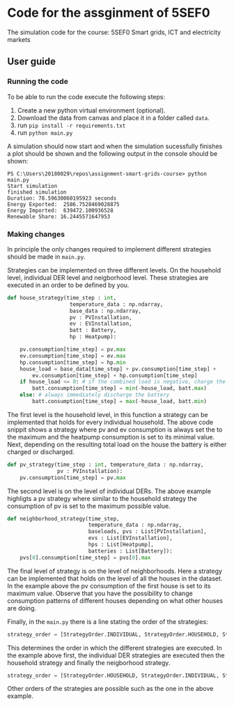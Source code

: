 # Code for the assginment of 5SEF0
The simulation code for the course: 5SEF0 Smart grids, ICT and electricity markets

## User guide

### Running the code
To be able to run the code execute the following steps:

1. Create a new python virtual environment (optional).
2. Download the data from canvas and place it in a folder called `data`.
3. run `pip install -r requirements.txt`
4. run `python main.py`

A simulation should now start and when the simulation sucessfully finishes a plot should be shown and the following output in the console should be shown:
```
PS C:\Users\20180029\repos\assignment-smart-grids-course> python main.py
Start simulation
finished simulation
Duration: 78.59630060195923 seconds
Energy Exported:  2586.7528469028875
Energy Imported:  639472.100936528
Renewable Share: 16.2445571647953
```

### Making changes
In principle the only changes required to implement different strategies should be made in `main.py`.

Strategies can be implemented on three different levels. On the household level, individual DER level and neigborhood level. These strategies are executed in an order to be defined by you.

```python
def house_strategy(time_step : int, 
                    temperature_data : np.ndarray, 
                    base_data : np.ndarray, 
                    pv : PVInstallation, 
                    ev : EVInstallation, 
                    batt : Battery, 
                    hp : Heatpump):

    pv.consumption[time_step] = pv.max 
    ev.consumption[time_step] = ev.max
    hp.consumption[time_step] = hp.min
    house_load = base_data[time_step] + pv.consumption[time_step] + 
        ev.consumption[time_step] + hp.consumption[time_step]
    if house_load <= 0: # if the combined load is negative, charge the battery
        batt.consumption[time_step] = min(-house_load, batt.max)
    else: # always immediately discharge the battery
        batt.consumption[time_step] = max(-house_load, batt.min)
```
The first level is the household level, in this function a strategy can be implemented that holds for every individual household. The above code snippit shows a strategy where pv and ev consumption is always set the to the maximum and the heatpump consumption is set to its minimal value. Next, depending on the resulting total load on the house the battery is either charged or discharged.

```python
def pv_strategy(time_step : int, temperature_data : np.ndarray, 
                pv : PVInstallation):
    pv.consumption[time_step] = pv.max
```
The second level is on the level of individual DERs. The above example highligts a pv strategy where similar to the household strategy the consumption of pv is set to the maximum possible value.

```python
def neighborhood_strategy(time_step, 
                          temperature_data : np.ndarray, 
                          baseloads, pvs : List[PVInstallation], 
                          evs : List[EVInstallation], 
                          hps : List[Heatpump], 
                          batteries : List[Battery]):
    pvs[0].consumption[time_step] = pvs[0].max
```
The final level of strategy is on the level of neighborhoods. Here a strategy can be implemented that holds on the level of all the houses in the dataset. In the example above the pv consumption of the first house is set to its maximum value. Observe that you have the possibility to change consumption patterns of different houses depending on what other houses are doing.

Finally, in the `main.py` there is a line stating the order of the strategies:
```python
strategy_order = [StrategyOrder.INDIVIDUAL, StrategyOrder.HOUSEHOLD, StrategyOrder.NEIGHBORHOOD]
```
This determines the order in which the different strategies are executed. In the example above first, the individual DER strategies are executed then the household strategy and finally the neigborhood strategy. 
```python
strategy_order = [StrategyOrder.HOUSEHOLD, StrategyOrder.INDIVIDUAL, StrategyOrder.NEIGHBORHOOD, StrategyOrder.INDIVIDUAL]
```
Other orders of the strategies are possible such as the one in the above example.